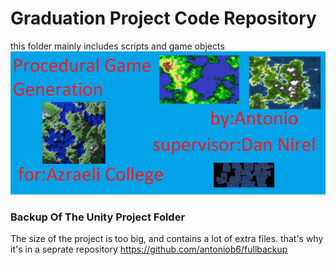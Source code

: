 # Graduation Project Code Repository
this folder mainly includes scripts and game objects
![welcome](https://github.com/antoniob6/gradproject/blob/master/resources/images/welcomeImage.png)

### Backup Of The Unity Project Folder
The size of the project is too big, and contains a lot of extra files. that's why it's in a seprate repository 
https://github.com/antoniob6/fullbackup
